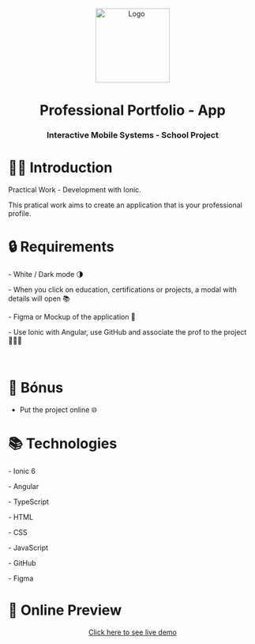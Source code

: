 <br />
<p align="center">
    <img src="https://ionicacademy.com/wp-content/uploads/2017/06/ionic-logo-portrait.png" alt="Logo" width="auto" height="150">
  </a>
  <h1 align="center"> Professional Portfolio - App </h1>

  <h3 align="center">Interactive Mobile Systems - School Project</h3>
</p>

# 👋🏼 Introduction

<p>Practical Work - Development with Ionic.</p>
This pratical work aims to create an application that is your professional profile.


# 🔒 Requirements
<p> 
  - White / Dark mode 🌗
</p>
<p> 
  -  When you click on education, certifications or projects, a modal with details will open 📚
</p>
<p>
  - Figma or Mockup of the application 🎨
</p>
<p>
  - Use Ionic with Angular, use GitHub and associate the prof to the project 👨🏽‍💻
</p>
</br>

# 🎯 Bónus
  - Put the project online 🌐
</p>

# 📚 Technologies
<p>
  - Ionic 6
</p>
<p>
  - Angular
</p>
<p>
  - TypeScript
</p>
<p>
  - HTML
</p>
<p>
  - CSS
</p>
<p>
  - JavaScript
</p>
<p>
  - GitHub
</p>
<p>
  - Figma
</p>

# 📱 Online Preview
<p align="center">
  <a href="myionicapp-gabriel-cruz.vercel.app/">Click here to see live demo</a>
</p>
